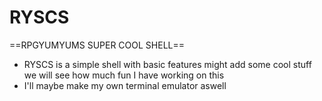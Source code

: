 # RYSCS

==RPGYUMYUMS SUPER COOL SHELL==

- RYSCS is a simple shell with basic features might add some cool stuff we will see how much fun I have working on this
- I'll maybe make my own terminal emulator aswell 

